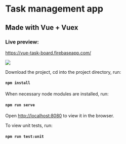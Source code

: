 # Task management app

## Made with Vue + Vuex

### Live preview:
https://vue-task-board.firebaseapp.com/

<img src="https://user-images.githubusercontent.com/12295765/67890413-ee91d180-fb50-11e9-95ee-b4dbc8554726.png">

Download the project, cd into the project directory, run:

#### `npm install`

When necessary node modules are installed, run:

#### `npm run serve`

Open [http://localhost:8080](http://localhost:8080) to view it in the browser.

To view unit tests, run:

#### `npm run test:unit`